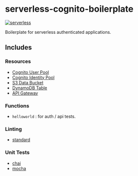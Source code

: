 # serverless-cognito-boilerplate

[![serverless](http://public.serverless.com/badges/v3.svg)](http://www.serverless.com)

Boilerplate for serverless authenticated applications.

## Includes

### Resources

- [Cognito User Pool](https://docs.aws.amazon.com/cognito/latest/developerguide/cognito-user-identity-pools.html)
- [Cognito Identity Pool](https://docs.aws.amazon.com/cognito/latest/developerguide/identity-pools.html)
- [S3 Data Bucket](https://aws.amazon.com/s3)
- [DynamoDB Table](https://aws.amazon.com/dynamodb)
- [API Gateway](https://aws.amazon.com/api-gateway)

### Functions

- `helloworld` : for auth / api tests.

### Linting

- [standard](https://standardjs.com/)

### Unit Tests

- [chai](https://www.chaijs.com)
- [mocha](https://mochajs.org)
